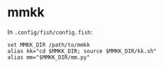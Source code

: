 # mmkk

In `.config/fish/config.fish`:
```
set MMKK_DIR /path/to/mmkk
alias kk="cd $MMKK_DIR; source $MMKK_DIR/kk.sh"
alias mm="$MMKK_DIR/mm.py"
```
